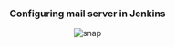 <div align=center>
  
### Configuring mail server in Jenkins
  
  ![snap](https://user-images.githubusercontent.com/58173938/206854989-ec9281d9-2494-4dc3-b2e0-78d68f644d71.png)
  
 </div>
 
 
 
